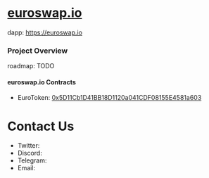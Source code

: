 

# [euroswap.io](https://euroswap.io)
dapp: https://euroswap.io

### Project Overview

roadmap: TODO

#### euroswap.io Contracts
- EuroToken: [0x5D11Cb1D41BB18D1120a041CDF08155E4581a603](https://bscscan.com/address/0x5D11Cb1D41BB18D1120a041CDF08155E4581a603)

# Contact Us
- Twitter: 
- Discord: 
- Telegram: 
- Email: 
